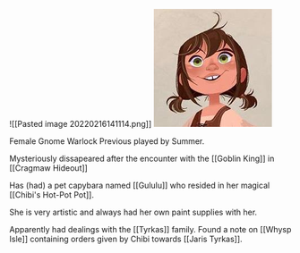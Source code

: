 ![[Pasted image 20220216141114.png]]
<img src="/assets/Pasted image 20220216141114.png"/>

Female Gnome Warlock
Previous played by Summer.

Mysteriously dissapeared after the encounter with the [[Goblin King]] in [[Cragmaw Hideout]]

Has (had) a pet capybara named [[Gululu]] who resided in her magical [[Chibi's Hot-Pot Pot]].

She is very artistic and always had her own paint supplies with her.

Apparently had dealings with the [[Tyrkas]] family. Found a note on [[Whysp Isle]] containing orders given by Chibi towards [[Jaris Tyrkas]].




